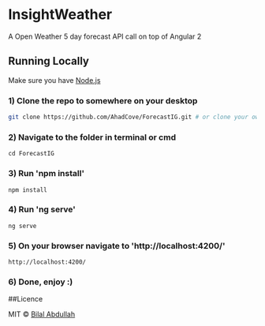# InsightWeather

A Open Weather 5 day forecast API call on top of Angular 2

## Running Locally

Make sure you have [Node.js](http://nodejs.org/)

### 1) Clone the repo to somewhere on your desktop 

```sh
git clone https://github.com/AhadCove/ForecastIG.git # or clone your own fork
```

### 2) Navigate to the folder in terminal or cmd

```
cd ForecastIG
```

<!--Run these commands without the quotes in terminal or cmd-->

### 3) Run 'npm install'

```
npm install
```

### 4) Run 'ng serve'

```
ng serve
```

### 5) On your browser navigate to 'http://localhost:4200/' 

```
http://localhost:4200/
```

### 6) Done, enjoy :)

##Licence

MIT &#169; [Bilal Abdullah](https://bilalabdullah.me)
